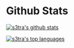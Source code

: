 # Github Stats

[![s3tra's github stats](https://github-readme-stats.vercel.app/api?username=s3tra&theme=blue-green)](https://github.com/anuraghazra/github-readme-stats)

[![s3tra's top languages](https://github-readme-stats.vercel.app/api/top-langs/?username=s3tra&theme=blue-green)](https://github.com/anuraghazra/github-readme-stats)
